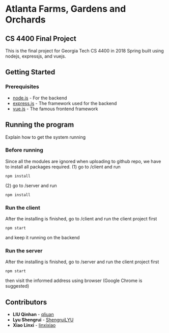 # Atlanta Farms, Gardens and Orchards
## CS 4400 Final Project

This is the final project for Georgia Tech CS 4400 in 2018 Spring built using nodejs, expressjs, and vuejs.

## Getting Started

### Prerequisites
* [node.js](https://nodejs.org/en/) - For the backend
* [express.js](http://expressjs.com/) - The framework used for the backend
* [vue.js](https://vuejs.org/) - The famous frontend framework

## Running the program

Explain how to get the system running

### Before running
Since all the modules are ignored when uploading to github repo, we have to install all packages required.
(1) go to /client and run
```
npm install
```
(2) go to /server and run
```
npm install
```

### Run the client
After the installing is finished, go to /client and run the client project first
```
npm start
```
and keep it running on the backend

### Run the server
After the installing is finished, go to /server and run the client project first
```
npm start
```
then visit the informed address using browser (Google Chrome is suggested)


## Contributors
* **LIU Qinhan** - [qliuan](https://github.com/qliuan)
* **Lyu Shengrui** - [ShengruiLYU](https://github.com/ShengruiLYU)
* **Xiao Linxi** - [linxixiao](https://github.com/linxixiao)
